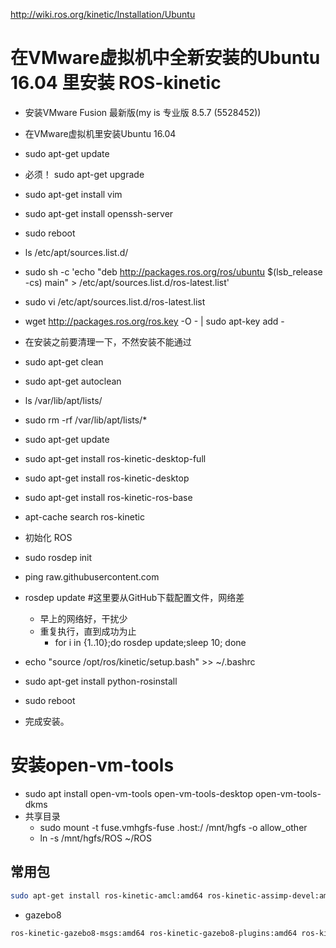 http://wiki.ros.org/kinetic/Installation/Ubuntu

# 在VMware虚拟机中全新安装的Ubuntu 16.04 里安装 ROS-kinetic

- 安装VMware Fusion 最新版(my is 专业版 8.5.7 (5528452))
- 在VMware虚拟机里安装Ubuntu 16.04
- sudo apt-get update
- 必须！ sudo apt-get upgrade
- sudo apt-get install vim
- sudo apt-get install openssh-server
- sudo reboot 

- ls /etc/apt/sources.list.d/
- sudo sh -c 'echo "deb http://packages.ros.org/ros/ubuntu $(lsb_release -cs) main" > /etc/apt/sources.list.d/ros-latest.list'
- sudo vi /etc/apt/sources.list.d/ros-latest.list
- wget http://packages.ros.org/ros.key -O - | sudo apt-key add -
- 在安装之前要清理一下，不然安装不能通过
- sudo apt-get clean
- sudo apt-get autoclean
- ls /var/lib/apt/lists/
- sudo rm -rf /var/lib/apt/lists/*
- sudo apt-get update
- sudo apt-get install ros-kinetic-desktop-full
- sudo apt-get install ros-kinetic-desktop
- sudo apt-get install ros-kinetic-ros-base
- apt-cache search ros-kinetic
- 初始化 ROS
- sudo rosdep init
- ping raw.githubusercontent.com
- rosdep update #这里要从GitHub下载配置文件，网络差
    - 早上的网络好，干扰少
    - 重复执行，直到成功为止
        - for i in {1..10};do rosdep update;sleep 10; done
- echo "source /opt/ros/kinetic/setup.bash" >> ~/.bashrc
- sudo apt-get install python-rosinstall
- sudo reboot 
- 完成安装。

# 安装open-vm-tools
- sudo apt install open-vm-tools open-vm-tools-desktop open-vm-tools-dkms
- 共享目录
    - sudo mount -t fuse.vmhgfs-fuse .host:/ /mnt/hgfs -o allow_other
    - ln -s /mnt/hgfs/ROS ~/ROS

## 常用包
```bash
sudo apt-get install ros-kinetic-amcl:amd64 ros-kinetic-assimp-devel:amd64 ros-kinetic-astra-camera:amd64 ros-kinetic-astra-launch:amd64 ros-kinetic-audio-common-msgs:amd64 ros-kinetic-base-local-planner:amd64 ros-kinetic-bfl:amd64 ros-kinetic-camera-calibration:amd64 ros-kinetic-capabilities:amd64 ros-kinetic-clear-costmap-recovery:amd64 ros-kinetic-compressed-depth-image-transport:amd64 ros-kinetic-compressed-image-transport:amd64 ros-kinetic-costmap-2d:amd64 ros-kinetic-create-description:amd64 ros-kinetic-create-driver:amd64 ros-kinetic-create-node:amd64 ros-kinetic-depthimage-to-laserscan:amd64 ros-kinetic-desktop-full:amd64 ros-kinetic-diff-drive-controller:amd64 ros-kinetic-dwa-local-planner:amd64 ros-kinetic-dynamic-tf-publisher:amd64 ros-kinetic-ecl-build:amd64 ros-kinetic-ecl-command-line:amd64 ros-kinetic-ecl-concepts:amd64 ros-kinetic-ecl-config:amd64 ros-kinetic-ecl-containers:amd64 ros-kinetic-ecl-converters:amd64 ros-kinetic-ecl-devices:amd64 ros-kinetic-ecl-eigen:amd64 ros-kinetic-ecl-errors:amd64 ros-kinetic-ecl-exceptions:amd64 ros-kinetic-ecl-formatters:amd64 ros-kinetic-ecl-geometry:amd64 ros-kinetic-ecl-license:amd64 ros-kinetic-ecl-linear-algebra:amd64 ros-kinetic-ecl-math:amd64 ros-kinetic-ecl-mobile-robot:amd64 ros-kinetic-ecl-mpl:amd64 ros-kinetic-ecl-sigslots:amd64 ros-kinetic-ecl-streams:amd64 ros-kinetic-ecl-threads:amd64 ros-kinetic-ecl-time:amd64 ros-kinetic-ecl-time-lite:amd64 ros-kinetic-ecl-type-traits:amd64 ros-kinetic-ecl-utilities:amd64 ros-kinetic-euscollada:amd64 ros-kinetic-euslisp:amd64 ros-kinetic-forward-command-controller:amd64 ros-kinetic-freenect-camera:amd64 ros-kinetic-freenect-launch:amd64 ros-kinetic-freenect-stack:amd64 ros-kinetic-gateway-msgs:amd64  ros-kinetic-gazebo-dev:amd64 ros-kinetic-gazebo-msgs:amd64 ros-kinetic-gazebo-plugins:amd64 ros-kinetic-gazebo-ros:amd64 ros-kinetic-gazebo-ros-control:amd64 ros-kinetic-gazebo-ros-pkgs:amd64 ros-kinetic-gps-common:amd64 ros-kinetic-gpsd-client:amd64 ros-kinetic-gps-umd:amd64 ros-kinetic-gscam:amd64 ros-kinetic-image-common:amd64 ros-kinetic-image-pipeline:amd64 ros-kinetic-image-publisher:amd64 ros-kinetic-image-rotate:amd64 ros-kinetic-image-transport-plugins:amd64 ros-kinetic-image-view2:amd64 ros-kinetic-imu-complementary-filter:amd64 ros-kinetic-imu-filter-madgwick:amd64 ros-kinetic-jsk-data:amd64 ros-kinetic-jskeus:amd64 ros-kinetic-jsk-footstep-msgs:amd64 ros-kinetic-jsk-pcl-ros:amd64 ros-kinetic-jsk-pcl-ros-utils:amd64 ros-kinetic-jsk-recognition-msgs:amd64 ros-kinetic-jsk-recognition-utils:amd64 ros-kinetic-jsk-topic-tools:amd64 ros-kinetic-kobuki-auto-docking:amd64 ros-kinetic-kobuki-bumper2pc:amd64 ros-kinetic-kobuki-capabilities:amd64 ros-kinetic-kobuki-description:amd64 ros-kinetic-kobuki-dock-drive:amd64 ros-kinetic-kobuki-driver:amd64 ros-kinetic-kobuki-ftdi:amd64 ros-kinetic-kobuki-gazebo-plugins:amd64 ros-kinetic-kobuki-keyop:amd64 ros-kinetic-kobuki-msgs:amd64 ros-kinetic-kobuki-node:amd64 ros-kinetic-kobuki-random-walker:amd64 ros-kinetic-kobuki-rapps:amd64 ros-kinetic-kobuki-safety-controller:amd64 ros-kinetic-laptop-battery-monitor:amd64 ros-kinetic-laser-filters:amd64 ros-kinetic-laser-pipeline:amd64 ros-kinetic-libfreenect:amd64 ros-kinetic-librealsense:amd64 ros-kinetic-move-base:amd64 ros-kinetic-move-base-msgs:amd64 ros-kinetic-move-base-to-manip:amd64 ros-kinetic-nav-core:amd64 ros-kinetic-navfn:amd64 ros-kinetic-octomap-ros:amd64 ros-kinetic-octomap-server:amd64 ros-kinetic-openni2-camera:amd64 ros-kinetic-openni2-launch:amd64 ros-kinetic-openni-camera:amd64 ros-kinetic-openni-launch:amd64 ros-kinetic-perception:amd64 ros-kinetic-perception-pcl:amd64 ros-kinetic-position-controllers:amd64 ros-kinetic-pr2-common:amd64 ros-kinetic-pr2-dashboard-aggregator:amd64 ros-kinetic-pr2-description:amd64 ros-kinetic-pr2eus:amd64 ros-kinetic-pr2eus-moveit:amd64 ros-kinetic-pr2eus-tutorials:amd64 ros-kinetic-pr2-machine:amd64 ros-kinetic-pr2-msgs:amd64 ros-kinetic-razor-imu-9dof:amd64 ros-kinetic-realsense-camera:amd64 ros-kinetic-resized-image-transport:amd64 ros-kinetic-rgbd-launch:amd64 ros-kinetic-robot-pose-ekf:amd64 ros-kinetic-robot-self-filter:amd64 ros-kinetic-rocon-app-manager:amd64 ros-kinetic-rocon-app-manager-msgs:amd64 ros-kinetic-rocon-apps:amd64 ros-kinetic-rocon-app-utilities:amd64 ros-kinetic-rocon-bubble-icons:amd64 ros-kinetic-rocon-console:amd64 ros-kinetic-rocon-ebnf:amd64 ros-kinetic-rocon-gateway:amd64 ros-kinetic-rocon-gateway-utils:amd64 ros-kinetic-rocon-hub:amd64 ros-kinetic-rocon-hub-client:amd64 ros-kinetic-rocon-icons:amd64 ros-kinetic-rocon-interaction-msgs:amd64 ros-kinetic-rocon-interactions:amd64 ros-kinetic-rocon-master-info:amd64 ros-kinetic-rocon-python-comms:amd64 ros-kinetic-rocon-python-redis:amd64 ros-kinetic-rocon-python-utils:amd64 ros-kinetic-rocon-python-wifi:amd64 ros-kinetic-rocon-semantic-version:amd64 ros-kinetic-rocon-service-pair-msgs:amd64 ros-kinetic-rocon-std-msgs:amd64 ros-kinetic-rocon-uri:amd64 ros-kinetic-roseus:amd64 ros-kinetic-rosserial-server:amd64 ros-kinetic-rotate-recovery:amd64 ros-kinetic-rviz-imu-plugin:amd64 ros-kinetic-simulators:amd64 ros-kinetic-sophus:amd64 ros-kinetic-sound-play:amd64 ros-kinetic-stage:amd64 ros-kinetic-stage-ros:amd64 ros-kinetic-std-capabilities:amd64 ros-kinetic-theora-image-transport:amd64 ros-kinetic-turtlebot-bringup:amd64 ros-kinetic-turtlebot-capabilities:amd64 ros-kinetic-turtlebot-description:amd64 ros-kinetic-turtlebot-gazebo:amd64 ros-kinetic-turtlebot-navigation:amd64 ros-kinetic-turtlebot-rviz-launchers:amd64 ros-kinetic-turtlebot-teleop:amd64 ros-kinetic-unique-id:amd64 ros-kinetic-urdf-geometry-parser:amd64 ros-kinetic-urdf-sim-tutorial:amd64 ros-kinetic-urdf-tutorial:amd64 ros-kinetic-vision-opencv:amd64 ros-kinetic-voxel-grid:amd64 ros-kinetic-yocs-cmd-vel-mux:amd64 ros-kinetic-yocs-controllers:amd64 ros-kinetic-yocs-velocity-smoother:amd64 ros-kinetic-zeroconf-avahi:amd64 ros-kinetic-zeroconf-msgs:amd64
```

- gazebo8
```bash
ros-kinetic-gazebo8-msgs:amd64 ros-kinetic-gazebo8-plugins:amd64 ros-kinetic-gazebo8-ros:amd64 ros-kinetic-gazebo8-ros-control:amd64 ros-kinetic-gazebo8-ros-pkgs:amd64 
```